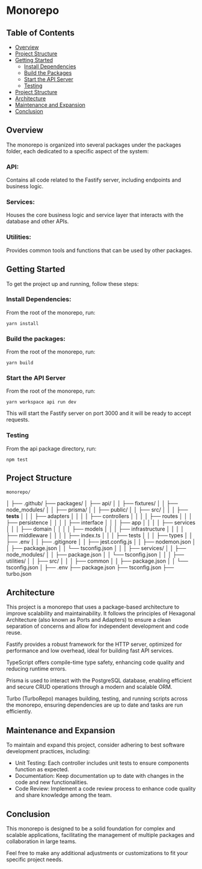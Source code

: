 
# Monorepo

## Table of Contents

- [Overview](#overview)
- [Project Structure](#project-structure)
- [Getting Started](#getting-started)
  - [Install Dependencies](#install-dependencies)
  - [Build the Packages](#build-the-packages)
  - [Start the API Server](#start-the-api-server)
  - [Testing](#testing)
- [Project Structure](#project-structure)
- [Architecture](#architecture)
- [Maintenance and Expansion](#maintenance-and-expansion)
- [Conclusion](#conclusion)

## Overview

The monorepo is organized into several packages under the packages folder, each dedicated to a specific aspect of the system:

### API:
Contains all code related to the Fastify server, including endpoints and business logic.

### Services:
Houses the core business logic and service layer that interacts with the database and other APIs.

### Utilities:
Provides common tools and functions that can be used by other packages.

## Getting Started

To get the project up and running, follow these steps:

### Install Dependencies:

From the root of the monorepo, run:

   
    yarn install

### Build the packages:

From the root of the monorepo, run:

    yarn build
    
### Start the API Server

From the root of the monorepo, run:

    yarn workspace api run dev
  
  This will start the Fastify server on port 3000 and it will be ready to accept requests.

### Testing

From the api package directory, run:

    npm test
## Project Structure

    monorepo/
│
├── .github/
├── packages/
│   ├── api/
│   │   ├── fixtures/
│   │   ├── node_modules/
│   │   ├── prisma/
│   │   ├── public/
│   │   ├── src/
│   │   │   ├── __tests__
│   │   │   ├── adapters
│   │   │   │   ├── controllers
│   │   │   │   ├── routes
│   │   │   ├── persistence
│   │   │   │   ├── interface
│   │   │   ├── app
│   │   │   │   ├── services
│   │   │   ├── domain
│   │   │   │   ├── models
│   │   │   ├── infrastructure
│   │   │   │   ├── middleware
│   │   │   │   ├── index.ts
│   │   │   ├── tests
│   │   │   ├── types
│   │   ├── .env
│   │   ├── .gitignore
│   │   ├── jest.config.js
│   │   ├── nodemon.json
│   │   ├── package.json
│   │   └── tsconfig.json
│   │
│   ├── services/
│   │   ├── node_modules/
│   │   ├── package.json
│   │   └── tsconfig.json
│   │
│   ├── utilities/
│   │   ├── src/
│   │   │   ├── common
│   │   ├── package.json
│   │   └── tsconfig.json
│
├── .env
├── package.json
├── tsconfig.json
├── turbo.json

## Architecture
This project is a monorepo that uses a package-based architecture to improve scalability and maintainability. It follows the principles of Hexagonal Architecture (also known as Ports and Adapters) to ensure a clean separation of concerns and allow for independent development and code reuse.

Fastify provides a robust framework for the HTTP server, optimized for performance and low overhead, ideal for building fast API services.

TypeScript offers compile-time type safety, enhancing code quality and reducing runtime errors.

Prisma is used to interact with the PostgreSQL database, enabling efficient and secure CRUD operations through a modern and scalable ORM.

Turbo (TurboRepo) manages building, testing, and running scripts across the monorepo, ensuring dependencies are up to date and tasks are run efficiently.

## Maintenance and Expansion
To maintain and expand this project, consider adhering to best software development practices, including:

-   Unit Testing: Each controller includes unit tests to ensure components function as expected.
-   Documentation: Keep documentation up to date with changes in the code and new functionalities.
-   Code Review: Implement a code review process to enhance code quality and share knowledge among the team.
## Conclusion
This monorepo is designed to be a solid foundation for complex and scalable applications, facilitating the management of multiple packages and collaboration in large teams.

Feel free to make any additional adjustments or customizations to fit your specific project needs.
